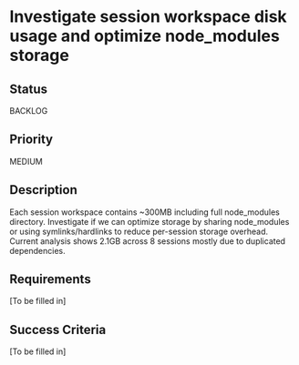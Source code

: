 # Investigate session workspace disk usage and optimize node_modules storage

## Status

BACKLOG

## Priority

MEDIUM

## Description

Each session workspace contains ~300MB including full node_modules directory. Investigate if we can optimize storage by sharing node_modules or using symlinks/hardlinks to reduce per-session storage overhead. Current analysis shows 2.1GB across 8 sessions mostly due to duplicated dependencies.

## Requirements

[To be filled in]

## Success Criteria

[To be filled in]
